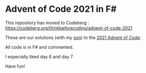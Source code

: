 # Advent of Code 2021 in F#

This repository has moved to Codeberg : https://codeberg.org/thinkbeforecoding/advent-of-code-2021

These are our solutions (with my [son](https://github.com/zack-code)) to the [2021 Advent of Code](https://adventofcode.com/2021).

All code is in F# and commented.

I especially liked day 6 and day 7

Have fun!

